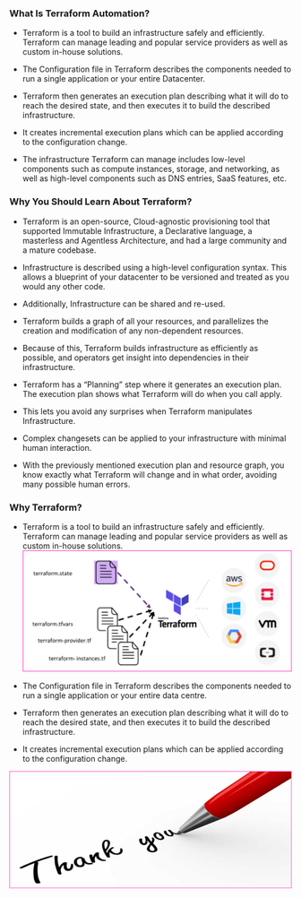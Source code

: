 ### What Is Terraform Automation?

* Terraform is a tool to build an infrastructure safely and efficiently. Terraform can manage leading and popular service providers as well as custom in-house solutions.

* The Configuration file in Terraform describes the components needed to run a single application or your entire Datacenter. 
* Terraform then generates an execution plan describing what it will do to reach the desired state, and then executes it to build the described infrastructure. 
* It creates incremental execution plans which can be applied according to the configuration change.

* The infrastructure Terraform can manage includes low-level components such as compute instances, storage, and networking, as well as high-level components such as DNS entries, SaaS features, etc.

### Why You Should Learn About Terraform?

* Terraform is an open-source, Cloud-agnostic provisioning tool that supported Immutable Infrastructure, a Declarative language, a masterless and Agentless Architecture, and had a large community and a mature codebase.

* Infrastructure is described using a high-level configuration syntax. This allows a blueprint of your datacenter to be versioned and treated as you would any other code. 
* Additionally, Infrastructure can be shared and re-used.

* Terraform builds a graph of all your resources, and parallelizes the creation and modification of any non-dependent resources. 
* Because of this, Terraform builds infrastructure as efficiently as possible, and operators get insight into dependencies in their infrastructure.

* Terraform has a “Planning” step where it generates an execution plan. The execution plan shows what Terraform will do when you call apply. 
* This lets you avoid any surprises when Terraform manipulates Infrastructure.

* Complex changesets can be applied to your infrastructure with minimal human interaction. 
* With the previously mentioned execution plan and resource graph, you know exactly what Terraform will change and in what order, avoiding many possible human errors.


### Why Terraform?

* Terraform is a tool to build an infrastructure safely and efficiently. Terraform can manage leading and popular service providers as well as custom in-house solutions.
![preview](Images/terraform1.png)

* The Configuration file in Terraform describes the components needed to run a single application or your entire data centre. 
* Terraform then generates an execution plan describing what it will do to reach the desired state, and then executes it to build the described infrastructure. 
* It creates incremental execution plans which can be applied according to the configuration change.

![preview](Images/Thank%20you%20.png)